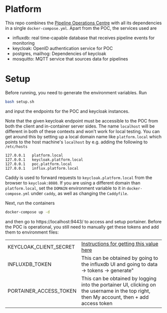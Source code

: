 # Platform

This repo combines the [Pipeline Operations Centre](https://github.com/bitswan-space/Bitswan-Pipeline-Operations-Centre) with all its dependencies in a single `docker-compose.yml`. Apart from the POC, the services used are

- influxdb: real time-capable database that receives pipeline events for monitoring
- keycloak: OpenID authentication service for POC
- postgres, mailhog: Dependencies of keycloak
- mosquitto: MQTT service that sources data for pipelines

# Setup
Before running, you need to generate the environment variables. Run
```bash
bash setup.sh
```
and input the endpoints for the POC and keycloak instances.

Note that the given keycloak endpoint must be accessible to the POC from both the client and in-container server sides. The name `localhost` will be different in both of these contexts and won't work for local testing. You can get around this by setting up a local domain name like `platform.local` which points to the host machine's `localhost` by e.g. adding the following to `/etc/hosts`
```
127.0.0.1	platform.local
127.0.0.1	keycloak.platform.local
127.0.0.1	poc.platform.local
127.0.0.1	influx.platform.local
```
Caddy is used to forward requests to `keycloak.platform.local` from the browser to `keycloak:8080`. If you are using a different domain than `platform.local`, set the `DOMAIN` environment variable to it in `docker-compose.yml` under `caddy`, as well as changing the `Caddyfile`.

Next, run the containers

```bash
docker-compose up -d
```

and then go to https://localhost:9443/ to access and setup portainer. Before the POC is operational, you still need to manually get these tokens and add them to environment files:

|||
|--|--|
|KEYCLOAK_CLIENT_SECRET|[Instructions for getting this value here](https://stackoverflow.com/questions/75647456/post-call-to-keycloak-to-fetch-access-token-works-in-postman-but-not-from-axios)|
|INFLUXDB_TOKEN|This can be obtained by going to the influxdb UI and going to data -> tokens -> generate"|
|PORTAINER_ACCESS_TOKEN|This can be obtained by logging into the portainer UI, clicking on the username in the top right, then My account, then + add access token|
